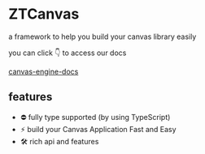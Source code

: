 # ZTCanvas

a framework to help you build your canvas library easily

you can click 👇 to access our docs

[canvas-engine-docs](https://canvas-engine-docs.netlify.app/)

## features

- ⛔️ fully type supported (by using TypeScript)
- ⚡️ build your Canvas Application Fast and Easy
- 🛠️ rich api and features
